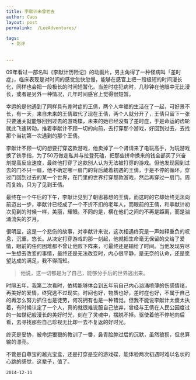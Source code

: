 ```yaml
---
title: 李献计未曾老去
author: Caos
layout: post
permalink:  /LeeAdventures/

tags:
  - 影评
  
  
---
```


09年看过一部名叫《李献计历险记》的动画片，男主角得了一种怪病叫「差时症」，临床表现是对时间的感觉忽快忽慢，能够在感官上把一段极短的时间漫长化，同样也会把一段极长的时间短暂化。当差时症犯病时，几秒钟在他眼中无比漫长，或者是另外一种情况，几年时间感官上觉得很短暂。
<!--more-->
幸运的是他遇到了同样具有差时症的王倩，两个人幸福的生活在了一起，可好景不长，有一天，来自未来的王倩取代了现在王倩，两个人就分开了，王倩只留下一张只要通关就能够回到过去的游戏碟，未来的她已经没有了差时症，于是命运的齿轮就此飞速转动，推着李献计不顾一切的向前，去打穿那个游戏，好回到过去，去找那个当初第一次遇到的那个王倩。

李献计不顾一切的想要打穿这款游戏，他卖掉了一个肾请来了电玩高手，为玩游戏换了铁手指，为了50万做走私并与拉登死磕，把那些拼命换来的钱全部买了兴奋剂提高反应速度，最终他打穿了这款别人认为无法被打穿的游戏。但他发现回到过去的门不只一扇，他不确定哪一扇门的背后藏着初遇的王倩，于是不停的循环，穿过门回到过去的某一个世界，在门里的世界打穿那款游戏，然后再穿过一扇门。周而复始，只为了见到王倩。

最终在一个午后的下午，李献计见到了朝思暮想的王倩，而这时的它却始终无法向前迈出一步，李献计已经成了一个不折不扣的老年人，而眼前的王倩，和李献计初次见到的时候一样，美丽，耀眼。不同的是，横在他们之间的不再是距离，而是汹涌流失的岁月。

很明显，这是一个悲伤的故事，对李献计来说，这次相遇终究是一声如释重负的叹息，沉重，悠长。从决定打穿游戏的那一刻起，他就把生命毫无保留的交给了爱情，眼前的任何困难都不曾让他败下阵来，可最终还是输给了时间。当他发现穷尽一生想去改变的事情，最终还是无法改变时，内心很平静，是无奈的认命，还是愿望达成的满足，我不得而知。

> 他说，这一切都是为了自己，能够分手后的世界逃出来。

时隔五年，我第二次看时，依稀能够体会到五年前自己内心汹涌喷薄的伤感情绪，再美好的爱情，终究逃不过现实。时间也好，物质也好，差时症也好，不属于自己的再怎么努力抓住也是徒劳，何况拥有也是一种错觉。但我不能说李献计太傻太执着，有时候认定了一个人，真的就很难说服自己放弃，曾经与王倩在人民公园度过的一如世纪般漫长的美好时光，刻在了灵魂中，摆脱不掉。驱使着他不停地向后看，去寻找那些自己珍视无比却一去不复返的好时光。

终究是妥协，被命运狠狠的教训了一番，鼻青脸肿过后的沉默，虽然狼狈，但总算输的漂亮。

不管是自尊宝的越光宝盒，还是打穿是空的游戏碟，能体验两次初遇时难以名状的心跳的感觉，这辈子，值了。

`2014-12-11`

